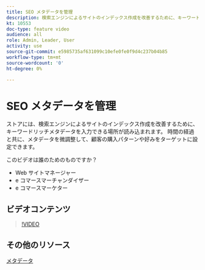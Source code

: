 ```yaml
---
title: SEO メタデータを管理
description: 検索エンジンによるサイトのインデックス作成を改善するために、キーワードリッチなメタデータを組み込む方法を説明します。
kt: 10553
doc-type: feature video
audience: all
role: Admin, Leader, User
activity: use
source-git-commit: e5985735af631099c10efe0fe0f9d4c237b04b85
workflow-type: tm+mt
source-wordcount: '0'
ht-degree: 0%

---
```


# SEO メタデータを管理

ストアには、検索エンジンによるサイトのインデックス作成を改善するために、キーワードリッチメタデータを入力できる場所が読み込まれます。 時間の経過と共に、メタデータを微調整して、顧客の購入パターンや好みをターゲットに設定できます。

このビデオは誰のためのものですか？

- Web サイトマネージャー
- e コマースマーチャンダイザー
- e コマースマーケター

## ビデオコンテンツ

>[!VIDEO](https://video.tv.adobe.com/v/343750?quality=12&learn=on)

## その他のリソース

[メタデータ](https://docs.magento.com/user-guide/marketing/meta-data.html)
